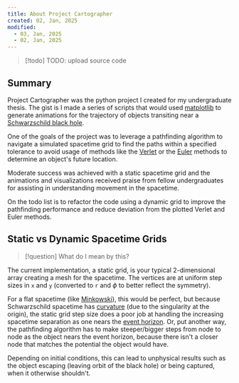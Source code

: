 ```yaml
---
title: About Project Cartographer
created: 02, Jan, 2025
modified:
  - 03, Jan, 2025
  - 02, Jan, 2025
---
```

> [!todo] TODO: upload source code
## Summary

Project Cartographer was the python project I created for my undergraduate thesis. The gist is I made a series of scripts that would used [matplotlib](https://matplotlib.org/) to generate animations for the trajectory of objects transiting near a [Schwarzschild black hole](https://en.wikipedia.org/wiki/Schwarzschild_metric).

One of the goals of the project was to leverage a pathfinding algorithm to navigate a simulated spacetime grid to find the paths within a specified tolerance to avoid usage of methods like the 
[Verlet](https://en.wikipedia.org/wiki/Verlet_integration) or the [Euler](https://en.wikipedia.org/wiki/Euler_method) methods to determine an object's future location.

Moderate success was achieved with a static spacetime grid and the animations and visualizations received praise from fellow undergraduates for assisting in understanding movement in the spacetime.

On the todo list is to refactor the code using a dynamic grid to improve the pathfinding performance and reduce deviation from the plotted Verlet and Euler methods.

## Static vs Dynamic Spacetime Grids

>[!question] What do I mean by this?

The current implementation, a static grid, is your typical 2-dimensional array creating a mesh for the spacetime. The vertices are at uniform step sizes in `x` and `y` (converted to `r` and $\phi$ to better reflect the symmetry).

For a flat spacetime (like [Minkowski](https://en.wikipedia.org/wiki/Minkowski_space)), this would be perfect, but because Schwarzschild spacetime has [curvature](https://en.wikipedia.org/wiki/Curved_spacetime) (due to the singularity at the origin), the static grid step size does a poor job at handling the increasing spacetime separation as one nears the [event horizon](https://en.wikipedia.org/wiki/Event_horizon). Or, put another way, the pathfinding algorithm has to make steeper/bigger steps from node to node as the object nears the event horizon, because there isn't a closer node that matches the potential the object would have.

Depending on initial conditions, this can lead to unphysical results such as the object escaping (leaving orbit of the black hole) or being captured, when it otherwise shouldn't.